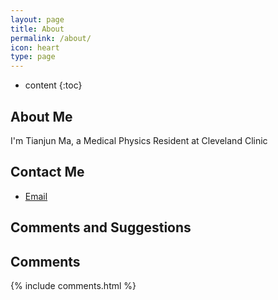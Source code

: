 ```yaml
---
layout: page
title: About
permalink: /about/
icon: heart
type: page
---
```


* content
{:toc}




## About Me

I'm Tianjun Ma, a Medical Physics Resident at Cleveland Clinic

## Contact Me

* [Email](physicistma@gmail.com)


## Comments and Suggestions


## Comments

{% include comments.html %}
